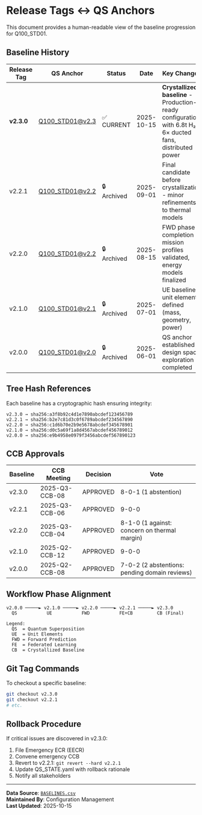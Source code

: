<!-- UTCS: utcs://AMPEL360-AIR-T/BWB-H2-Hy-E/Q100_STD01 -->

# Release Tags ↔ QS Anchors

This document provides a human-readable view of the baseline progression for Q100_STD01.

## Baseline History

| Release Tag | QS Anchor | Status | Date | Key Changes |
|------------|-----------|--------|------|-------------|
| **v2.3.0** | Q100_STD01@v2.3 | ✅ CURRENT | 2025-10-15 | **Crystallized baseline** - Production-ready configuration with 6.8t H₂, 6× ducted fans, distributed power |
| v2.2.1 | Q100_STD01@v2.2 | 🔒 Archived | 2025-09-01 | Final candidate before crystallization - minor refinements to thermal models |
| v2.2.0 | Q100_STD01@v2.2 | 🔒 Archived | 2025-08-15 | FWD phase completion - mission profiles validated, energy models finalized |
| v2.1.0 | Q100_STD01@v2.1 | 🔒 Archived | 2025-07-01 | UE baseline - unit elements defined (mass, geometry, power) |
| v2.0.0 | Q100_STD01@v2.0 | 🔒 Archived | 2025-06-01 | QS anchor established - design space exploration completed |

## Tree Hash References

Each baseline has a cryptographic hash ensuring integrity:

```
v2.3.0 → sha256:a3f8b92c4d1e7890abcdef123456789
v2.2.1 → sha256:b2e7c81d3c0f6789abcdef234567890
v2.2.0 → sha256:c1d6b70e2b9e5678abcdef345678901
v2.1.0 → sha256:d0c5a69f1a8d4567abcdef456789012
v2.0.0 → sha256:e9b4958e0979f3456abcdef567890123
```

## CCB Approvals

| Baseline | CCB Meeting | Decision | Vote |
|----------|------------|----------|------|
| v2.3.0 | 2025-Q3-CCB-08 | APPROVED | 8-0-1 (1 abstention) |
| v2.2.1 | 2025-Q3-CCB-06 | APPROVED | 9-0-0 |
| v2.2.0 | 2025-Q3-CCB-04 | APPROVED | 8-1-0 (1 against: concern on thermal margin) |
| v2.1.0 | 2025-Q2-CCB-12 | APPROVED | 9-0-0 |
| v2.0.0 | 2025-Q2-CCB-08 | APPROVED | 7-0-2 (2 abstentions: pending domain reviews) |

## Workflow Phase Alignment

```
v2.0.0 ─────► v2.1.0 ─────► v2.2.0 ─────► v2.2.1 ─────► v2.3.0
  QS           UE           FWD           FE+CB         CB (Final)
  
Legend:
  QS  = Quantum Superposition
  UE  = Unit Elements
  FWD = Forward Prediction
  FE  = Federated Learning
  CB  = Crystallized Baseline
```

## Git Tag Commands

To checkout a specific baseline:
```bash
git checkout v2.3.0
git checkout v2.2.1
# etc.
```

## Rollback Procedure

If critical issues are discovered in v2.3.0:
1. File Emergency ECR (EECR)
2. Convene emergency CCB
3. Revert to v2.2.1: `git revert --hard v2.2.1`
4. Update QS_STATE.yaml with rollback rationale
5. Notify all stakeholders

---

**Data Source**: [`BASELINES.csv`](./BASELINES.csv)  
**Maintained By**: Configuration Management  
**Last Updated**: 2025-10-15
